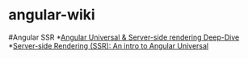 # angular-wiki

#Angular SSR
*[Angular Universal & Server-side rendering Deep-Dive](https://medium.com/@MarkPieszak/angular-universal-server-side-rendering-deep-dive-dc442a6be7b7)
*[Server-side Rendering (SSR): An intro to Angular Universal](https://angular.io/guide/universal)